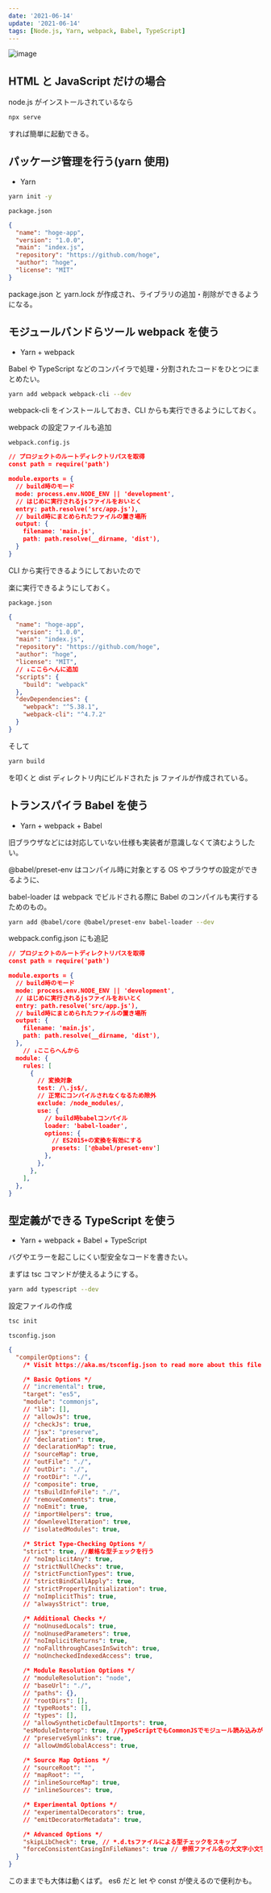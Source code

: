 ```yaml
---
date: '2021-06-14'
update: '2021-06-14'
tags: [Node.js, Yarn, webpack, Babel, TypeScript]
---
```


![image](https://user-images.githubusercontent.com/66813233/121908630-25d5e600-cd68-11eb-9482-ad33b7a9428b.png)

## HTML と JavaScript だけの場合

node.js がインストールされているなら

```bash
npx serve
```

すれば簡単に起動できる。

## パッケージ管理を行う(yarn 使用)

- Yarn

```bash
yarn init -y
```

`package.json`

```json
{
  "name": "hoge-app",
  "version": "1.0.0",
  "main": "index.js",
  "repository": "https://github.com/hoge",
  "author": "hoge",
  "license": "MIT"
}
```

package.json と yarn.lock が作成され、ライブラリの追加・削除ができるようになる。

## モジュールバンドらツール webpack を使う

- Yarn + webpack

Babel や TypeScript などのコンパイラで処理・分割されたコードをひとつにまとめたい。

```bash
yarn add webpack webpack-cli --dev
```

webpack-cli をインストールしておき、CLI からも実行できるようにしておく。

webpack の設定ファイルも追加

`webpack.config.js`

```json
// プロジェクトのルートディレクトリパスを取得
const path = require('path')

module.exports = {
  // build時のモード
  mode: process.env.NODE_ENV || 'development',
  // はじめに実行されるjsファイルをおいとく
  entry: path.resolve('src/app.js'),
  // build時にまとめられたファイルの置き場所
  output: {
    filename: 'main.js',
    path: path.resolve(__dirname, 'dist'),
  }
}
```

CLI から実行できるようにしておいたので

楽に実行できるようにしておく。

`package.json`

```json
{
  "name": "hoge-app",
  "version": "1.0.0",
  "main": "index.js",
  "repository": "https://github.com/hoge",
  "author": "hoge",
  "license": "MIT",
  // ↓ここらへんに追加
  "scripts": {
    "build": "webpack"
  },
  "devDependencies": {
    "webpack": "^5.38.1",
    "webpack-cli": "^4.7.2"
  }
}
```

そして

```bash
yarn build
```

を叩くと dist ディレクトリ内にビルドされた js ファイルが作成されている。

## トランスパイラ Babel を使う

- Yarn + webpack + Babel

旧ブラウザなどには対応していない仕様も実装者が意識しなくて済むようしたい。

@babel/preset-env はコンパイル時に対象とする OS やブラウザの設定ができるように、

babel-loader は webpack でビルドされる際に Babel のコンパイルも実行するためのもの。

```bash
yarn add @babel/core @babel/preset-env babel-loader --dev
```

webpack.config.json にも追記

```json
// プロジェクトのルートディレクトリパスを取得
const path = require('path')

module.exports = {
  // build時のモード
  mode: process.env.NODE_ENV || 'development',
  // はじめに実行されるjsファイルをおいとく
  entry: path.resolve('src/app.js'),
  // build時にまとめられたファイルの置き場所
  output: {
    filename: 'main.js',
    path: path.resolve(__dirname, 'dist'),
  },
	// ↓ここらへんから
  module: {
    rules: [
      {
        // 変換対象
        test: /\.js$/,
        // 正常にコンパイルされなくなるため除外
        exclude: /node_modules/,
        use: {
          // build時babelコンパイル
          loader: 'babel-loader',
          options: {
            // ES2015+の変換を有効にする
            presets: ['@babel/preset-env']
          },
        },
      },
    ],
  },
}
```

## 型定義ができる TypeScript を使う

- Yarn + webpack + Babel + TypeScript

バグやエラーを起こしにくい型安全なコードを書きたい。

まずは tsc コマンドが使えるようにする。

```bash
yarn add typescript --dev
```

設定ファイルの作成

```bash
tsc init
```

`tsconfig.json`

```json
{
  "compilerOptions": {
    /* Visit https://aka.ms/tsconfig.json to read more about this file */

    /* Basic Options */
    // "incremental": true,
    "target": "es5",
    "module": "commonjs",
    // "lib": [],
    // "allowJs": true,
    // "checkJs": true,
    // "jsx": "preserve",
    // "declaration": true,
    // "declarationMap": true,
    // "sourceMap": true,
    // "outFile": "./",
    // "outDir": "./",
    // "rootDir": "./",
    // "composite": true,
    // "tsBuildInfoFile": "./",
    // "removeComments": true,
    // "noEmit": true,
    // "importHelpers": true,
    // "downlevelIteration": true,
    // "isolatedModules": true,

    /* Strict Type-Checking Options */
    "strict": true, //厳格な型チェックを行う
    // "noImplicitAny": true,
    // "strictNullChecks": true,
    // "strictFunctionTypes": true,
    // "strictBindCallApply": true,
    // "strictPropertyInitialization": true,
    // "noImplicitThis": true,
    // "alwaysStrict": true,

    /* Additional Checks */
    // "noUnusedLocals": true,
    // "noUnusedParameters": true,
    // "noImplicitReturns": true,
    // "noFallthroughCasesInSwitch": true,
    // "noUncheckedIndexedAccess": true,

    /* Module Resolution Options */
    // "moduleResolution": "node",
    // "baseUrl": "./",
    // "paths": {},
    // "rootDirs": [],
    // "typeRoots": [],
    // "types": [],
    // "allowSyntheticDefaultImports": true,
    "esModuleInterop": true, //TypeScriptでもCommonJSでモジュール読み込みができるようにする
    // "preserveSymlinks": true,
    // "allowUmdGlobalAccess": true,

    /* Source Map Options */
    // "sourceRoot": "",
    // "mapRoot": "",
    // "inlineSourceMap": true,
    // "inlineSources": true,

    /* Experimental Options */
    // "experimentalDecorators": true,
    // "emitDecoratorMetadata": true,

    /* Advanced Options */
    "skipLibCheck": true, // *.d.tsファイルによる型チェックをスキップ
    "forceConsistentCasingInFileNames": true // 参照ファイル名の大文字小文字を区別する
  }
}
```

このままでも大体は動くはず。
es6 だと let や const が使えるので便利かも。

